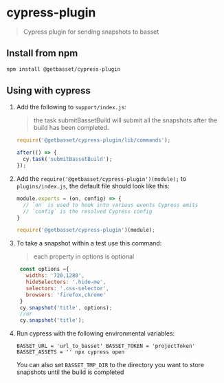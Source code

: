# cypress-plugin

> Cypress plugin for sending snapshots to basset

## Install from npm

```sh
npm install @getbasset/cypress-plugin
```

## Using with cypress

1. Add the following to `support/index.js`:
    > the task submitBassetBuild will submit all the snapshots after the build has been completed.
    ```js
    require('@getbasset/cypress-plugin/lib/commands');
    
    after(() => {
      cy.task('submitBassetBuild');
    });
    ```

2. Add the `require('@getbasset/cypress-plugin')(module);` to `plugins/index.js`, the default file should look like this:
    ```js
    module.exports = (on, config) => {
      // `on` is used to hook into various events Cypress emits
      // `config` is the resolved Cypress config
    }
   
    require('@getbasset/cypress-plugin')(module);
    ```

3. To take a snapshot within a test use this command:
    > each property in options is optional
    ```js
     const options ={
       widths: '720,1280',
       hideSelectors: '.hide-me',
       selectors: '.css-selector',
       browsers: 'firefox,chrome'
     }
     cy.snapshot('title', options);
     //or
     cy.snapshot('title');
    ```
   
4. Run cypress with the following environmental variables:
    ```shell script
   BASSET_URL = 'url_to_basset' BASSET_TOKEN = 'projectToken' BASSET_ASSETS = '' npx cypress open
    ```
   You can also set `BASSET_TMP_DIR` to the directory you want to store snapshots until the build is completed